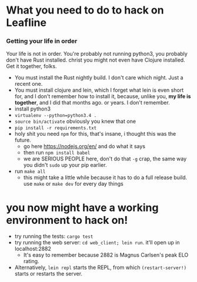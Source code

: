 # What you need to do to hack on Leafline

### Getting your life in order

Your life is not in order. You're probably not running python3, you probably don't have Rust installed. christ you might not even have Clojure installed. Get it together, folks.

* You must install the Rust nightly build. I don't care which night. Just a recent one.
* You must install clojure and lein, which I forget what lein is even short for, and I don't remember how to install it, because, unlike you, __my life is together__, and I did that months ago. or years. I don't remember.
* install python3
* `virtualenv --python=python3.4 .`
* `source bin/activate` obviously you knew that one
* `pip install -r requirements.txt`
* holy shit you need `npm` for this, that's insane, i thought this was the future.
  * go here https://nodejs.org/en/ and do what it says
  * then run `npm install babel`
  * we are SERIOUS PEOPLE here, don't do that `-g` crap, the same way you didn't `sudo` up your pip earlier.
* run `make all`
  * this might take a little while because it has to do a full release build. use `make` or `make dev` for every day things


# you now might have a working environment to hack on!

* try running the tests: `cargo test`
* try running the web server: `cd web_client; lein run`. it'll open up in localhost:2882
  * It's easy to remember because 2882 is Magnus Carlsen's peak ELO rating.
* Alternatively, `lein repl` starts the REPL, from which `(restart-server!)` starts or restarts the server.
